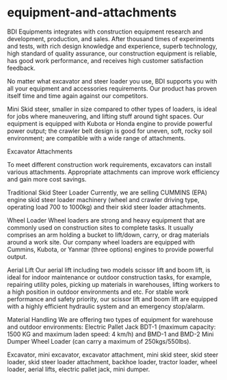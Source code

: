 # equipment-and-attachments
BDI Equipments integrates with construction equipment research and development, production, and sales. After thousand times of experiments and tests, with rich design knowledge and experience, superb technology, high standard of quality assurance, our construction equipment is reliable, has good work performance, and receives high customer satisfaction feedback.

 

 

No matter what excavator and steer loader you use, BDI supports you with all your equipment and accessories requirements. Our product has proven itself time and time again against our competitors.

 

 

Mini Skid steer, smaller in size compared to other types of loaders, is ideal for jobs where maneuvering, and lifting stuff around tight spaces.  Our equipment is equipped with Kubota or Honda engine to provide powerful power output; the crawler belt design is good for uneven, soft, rocky soil environment; are compatible with a wide range of attachments.

 

Excavator Attachments

To meet different construction work requirements, excavators can install various attachments. Appropriate attachments can improve work efficiency and gain more cost savings.
 

 

Traditional Skid Steer Loader
Currently, we are selling CUMMINS (EPA) engine skid steer loader machinery (wheel and crawler driving type, operating load 700 to 1000kg) and their skid steer loader attachments.
 

 

Wheel Loader
Wheel loaders are strong and heavy equipment that are commonly used on construction sites to complete tasks. It usually comprises an arm holding a bucket to lift/down, carry, or drag materials around a work site. Our company wheel loaders are equipped with Cummins, Kubota, or Yanmar (three options) engines to provide powerful output.
 

Aerial Lift
Our aerial lift including two models scissor lift and boom lift, is ideal for indoor maintenance or outdoor construction tasks, for example, repairing utility poles, picking up materials in warehouses, lifting workers to a high position in outdoor environments and etc. For stable work performance and safety priority, our scissor lift and boom lift are equipped with a highly efficient hydraulic system and an emergency stop/alarm.
 

Material Handling
We are offering two types of equipment for warehouse and outdoor environments: Electric Pallet Jack BDT-1 (maximum capacity: 1500 KG and maximum laden speed: 4 km/h) and BMD-1 and BMD-2 Mini Dumper Wheel Loader (can carry a maximum of 250kgs/550lbs).
 

 

Excavator, mini excavator, excavator attachment, mini skid steer, skid steer loader, skid steer loader attachment, backhoe loader, tractor loader, wheel loader, aerial lifts, electric pallet jack, mini dumper.
